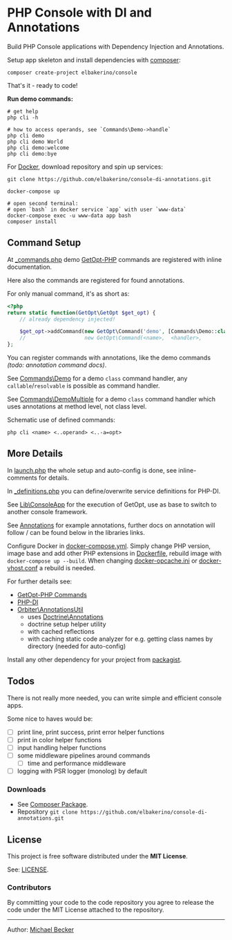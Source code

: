 # PHP Console with DI and Annotations

Build PHP Console applications with Dependency Injection and Annotations.

Setup app skeleton and install dependencies with [composer](https://getcomposer.org/):

    composer create-project elbakerino/console
    
That's it - ready to code!

**Run demo commands:**    

    # get help
    php cli -h

    # how to access operands, see `Commands\Demo->handle`    
    php cli demo
    php cli demo World
    php cli demo:welcome
    php cli demo:bye
    
For [Docker](https://www.docker.com/), download repository and spin up services:
    
    git clone https://github.com/elbakerino/console-di-annotations.git
    
    docker-compose up
    
    # open second terminal:
    # open `bash` in docker service `app` with user `www-data`
    docker-compose exec -u www-data app bash
    composer install

## Command Setup

At [_commands.php](_commands.php) demo [GetOpt-PHP](http://getopt-php.github.io/getopt-php/commands.html) commands are registered with inline documentation.

Here also the commands are registered for found annotations.

For only manual command, it's as short as:

```php
<?php
return static function(GetOpt\GetOpt $get_opt) {
    // already dependency injected!

    $get_opt->addCommand(new GetOpt\Command('demo', [Commands\Demo::class, 'handle']));
    //                   new GetOpt\Command(<name>,  <handler>,                     <options>[optional])
};
```

You can register commands with annotations, like the demo commands *(todo: annotation command docs)*.

See [Commands\Demo](Commands/Demo.php) for a demo `class` command handler, any `callable`/`resolvable` is possible as command handler.

See [Commands\DemoMultiple](Commands/DemoMultiple.php) for a demo `class` command handler which uses annotations at method level, not class level.

Schematic use of defined commands:

    php cli <name> <..operand> <..-a=opt>
    
## More Details
    
In [launch.php](launch.php) the whole setup and auto-config is done, see inline-comments for details.

In [_definitions.php](_definitions.php) you can define/overwrite service definitions for PHP-DI.

See [Lib\ConsoleApp](Lib/ConsoleApp.php) for the execution of GetOpt, use as base to switch to another console framework.

See [Annotations](Annotations) for example annotations, further docs on annotation will follow / can be found below in the libraries links.

Configure Docker in [docker-compose.yml](docker-compose.yml). Simply change PHP version, image base and add other PHP extensions in [Dockerfile](Dockerfile), rebuild image with `docker-compose up --build`. When changing [docker-opcache.ini](docker-opcache.ini) or [docker-vhost.conf](docker-vhost.conf) a rebuild is needed.

For further details see:

- [GetOpt-PHP Commands](http://getopt-php.github.io/getopt-php/commands.html)
- [PHP-DI](http://php-di.org)
- [Orbiter\AnnotationsUtil](https://packagist.org/packages/orbiter/annotations-util) 
    - uses [Doctrine\Annotations](https://www.doctrine-project.org/projects/annotations.html)
    - doctrine setup helper utility
    - with cached reflections
    - with caching static code analyzer for e.g. getting class names by directory (needed for auto-config)
    
Install any other dependency for your project from [packagist](https://packagist.org/).

## Todos

There is not really more needed, you can write simple and efficient console apps.

Some nice to haves would be:

- [ ] print line, print success, print error helper functions
- [ ] print in color helper functions
- [ ] input handling helper functions
- [ ] some middleware pipelines around commands
    - [ ] time and performance middleware 
- [ ] logging with PSR logger (monolog) by default 

### Downloads

- See [Composer Package](https://packagist.org/packages/elbakerino/console).
- Repository `git clone https://github.com/elbakerino/console-di-annotations.git`
    
## License

This project is free software distributed under the **MIT License**.

See: [LICENSE](LICENSE).

### Contributors

By committing your code to the code repository you agree to release the code under the MIT License attached to the repository.

***

Author: [Michael Becker](https://mlbr.xyz)

